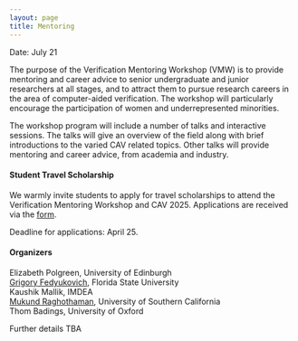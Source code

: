 ```yaml
---
layout: page
title: Mentoring
---
```

Date: July 21

The purpose of the Verification Mentoring Workshop (VMW) is to provide mentoring and career advice to senior undergraduate and junior researchers at all stages, and to attract them to pursue research careers in the area of computer-aided verification. The workshop will particularly encourage the participation of women and underrepresented minorities.

The workshop program will include a number of talks and interactive sessions. The talks will give an overview of the field along with brief introductions to the varied CAV related topics. Other talks will provide mentoring and career advice, from academia and industry.

#### Student Travel Scholarship

We warmly invite students to apply for travel scholarships to attend the Verification Mentoring Workshop and CAV 2025. Applications are received via the [form](https://docs.google.com/forms/d/e/1FAIpQLSd7d0zcZ6BSepxDfY2hmb2fL8Go7_SWTL_VDkjxjBeprz3Qhw/viewform?usp=dialog).

Deadline for applications: April 25.

#### Organizers
Elizabeth Polgreen, University of Edinburgh <br>
[Grigory Fedyukovich](mailto:grigory@cs.fsu.edu), Florida State University <br>
Kaushik Mallik, IMDEA <br>
[Mukund Raghothaman](mailto:raghotha@usc.edu), University of Southern California <br>
Thom Badings, University of Oxford

Further details TBA